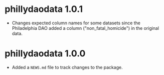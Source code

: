 # phillydaodata 1.0.1

* Changes expected column names for some datasets since the Philadelphia DAO added a column ("non_fatal_homicide") in the original data.

# phillydaodata 1.0.0

* Added a `NEWS.md` file to track changes to the package.

